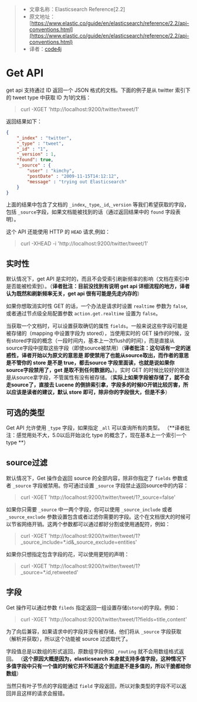 >* 文章名称：Elasticsearch Reference[2.2]
>* 原文地址：[https://www.elastic.co/guide/en/elasticsearch/reference/2.2/api-conventions.html](https://www.elastic.co/guide/en/elasticsearch/reference/2.2/api-conventions.html)
>* 译者：[code4j](https://github.com/rpgmakervx)

# Get API

get api 支持通过 ID 返回一个 JSON 格式的文档。下面的例子是从 twitter 索引下的 tweet type 中获取 ID 为1的文档：

> curl -XGET 'http://localhost:9200/twitter/tweet/1'

返回结果如下：

```json
{
    "_index" : "twitter",
    "_type" : "tweet",
    "_id" : "1",
    "_version" : 1,
    "found": true,
    "_source" : {
        "user" : "kimchy",
        "postDate" : "2009-11-15T14:12:12",
        "message" : "trying out Elasticsearch"
    }
}
```

上面的结果中包含了文档的 `_index`,`_type`,`_id`,`_version` 等我们希望获取的字段，包括 `_source`字段，如果文档能被找到的话（通过返回结果中的 `found` 字段表明）。

这个 API 还能使用 HTTP 的 `HEAD` 请求,例如：

> curl -XHEAD -i 'http://localhost:9200/twitter/tweet/1'

## 实时性

默认情况下，get API 是实时的，而且不会受索引刷新频率的影响（文档在索引中是否能被检索到）。（**译者批注：目前没找到有说明 get api 详细流程的地方，译者认为既然和刷新频率无关，get api 很有可能是先走内存的**）

如果你想取消实时性 GET 的话，一个办法是请求时设置 `realtime` 参数为 `false`,或者通过节点级全局配置参数 `action.get.realtime` 设置为 `false`。

当获取一个文档时，可以设置获取确切的属性 `fields`。一般来说这些字段可能是被存储的（mapping 中设置字段为 stored），当使用实时的 GET 操作的时候，没有stored字段的概念（一段时间内，基本上一次flush的时间），而是直接从source字段中提取这些字段（即使source被禁用）（**译者批注：这句话有一定的迷惑性，译者开始以为原文的意思是 即使禁用了也能从source取出，而作者的意思是不管你的 store 是不是 true，都去source 字段里面读，也就是说如果你source字段禁用了，get 是取不到任何数据的。**）。实时 GET 的时候比较好的做法是从source拿字段，不管属性有没有被存储。（**实际上如果字段被存储了，就不会走source了，直接去 Lucene 的倒排索引拿，字段多的时候IO开销比较厉害，所以应该是读者的建议，默认 store 即可，除非你的字段很大，但是不多**）

## 可选的类型

Get API 允许使用 `_type` 字段，如果指定 `_all` 可以查询所有的类型。
（**译者批注：感觉用处不大，5.0以后开始淡化 type 的概念了，现在基本上一个索引一个 type **）

## source过滤

默认情况下，Get 操作会返回 source 的全部内容，除非你指定了 `fields` 参数或者 `_source` 字段被禁用。你可通过设置 `_source` 字段禁止返回source中的内容：

> curl -XGET 'http://localhost:9200/twitter/tweet/1?_source=false'

如果你只需要 `_source` 中一两个字段，你可以使用 `_source_include` 或者 `_source_exclude` 参数设置包含或者过滤你需要的字段。这个在文档很大的时候可以节省网络开销。这两个参数都可以通过都好分割或使用通配符，例如：

> curl -XGET 'http://localhost:9200/twitter/tweet/1?_source_include=*.id&_source_exclude=entities'

如果你只想指定包含字段的花，可以使用更短的声明：

> curl -XGET 'http://localhost:9200/twitter/tweet/1?_source=*.id,retweeted'

## 字段

Get 操作可以通过参数 `fileds` 指定返回一组设置存储(`store`)的字段。例如：

> curl -XGET 'http://localhost:9200/twitter/tweet/1?fields=title,content'

为了向后兼容，如果请求中的字段并没有被存储，他们将从 `_source` 字段获取（解析并获取），所以这个功能被 source 过滤取代了。

字段值总是以数组的形式返回，原数组字段例如 `_routing` 就不会用数组格式返回。
（**这个原因大概是因为，elasticsearch 本身就支持多值字段，这种情况下 多值字段中只有一个值的时候它并不知道这个到底是不是多值的，所以干脆都给你数组**）

当然只有叶子节点的字段能通过 `field` 字段返回，所以对象类型的字段不可以返回并且这样的请求会报错。






